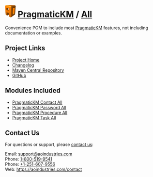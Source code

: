 # [<img src="ao-logo.png" alt="AO Logo" width="35" height="40">](https://aoindustries.com/) [PragmaticKM](https://pragmatickm.com/) / [All](https://pragmatickm.com/all/)
Convenience POM to include most [PragmaticKM](https://pragmatickm.com/) features, not including documentation or examples.

## Project Links
* [Project Home](https://pragmatickm.com/all/)
* [Changelog](https://pragmatickm.com/all/changelog)
* [Maven Central Repository](https://search.maven.org/#search%7Cgav%7C1%7Cg:%22com.pragmatickm%22%20AND%20a:%22pragmatickm-all%22)
* [GitHub](https://github.com/aoindustries/pragmatickm-all)

## Modules Included
* [PragmaticKM Contact All](https://pragmatickm.com/contact/all/)
* [PragmaticKM Password All](https://pragmatickm.com/password/all/)
* [PragmaticKM Procedure All](https://pragmatickm.com/procedure/all/)
* [PragmaticKM Task All](https://pragmatickm.com/task/all/)

## Contact Us
For questions or support, please [contact us](https://aoindustries.com/contact):

Email: [support@aoindustries.com](mailto:support@aoindustries.com)  
Phone: [1-800-519-9541](tel:1-800-519-9541)  
Phone: [+1-251-607-9556](tel:+1-251-607-9556)  
Web: https://aoindustries.com/contact
